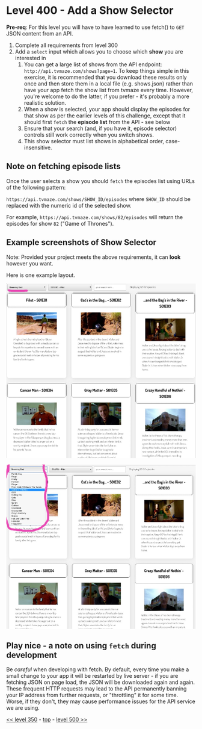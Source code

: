# Level 400 - Add a Show Selector

**Pre-req**: For this level you will have to have learned to use fetch() to `GET` JSON content from an API.

1. Complete all requirements from level 300
1. Add a `select` input which allows you to choose which **show** you are interested in
   1. You can get a large list of shows from the API endpoint: `http://api.tvmaze.com/shows?page=1`.  To keep things simple in this exercise, it is recommended that you download these results only once and then store them in a local file (e.g. shows.json) rather than have your app fetch the show list from tvmaze every time.  However, you're welcome to do the latter, if you prefer - it's probably a more realistic solution.
   1. When a show is selected, your app should display the episodes for that show as per the earlier levels of this challenge, except that it should first `fetch` the **episode list** from the API - see below
   1. Ensure that your search (and, if you have it, episode selector) controls still work correctly when you switch shows.
   1. This show selector must list shows in alphabetical order, case-insensitive.

## Note on fetching episode lists

Once the user selects a show you should `fetch` the episodes list using URLs of the following pattern:

`https://api.tvmaze.com/shows/SHOW_ID/episodes` where `SHOW_ID` should be replaced with the numeric id of the selected show.

For example, `https://api.tvmaze.com/shows/82/episodes` will return the episodes for show `82` ("Game of Thrones").

## Example screenshots of Show Selector

Note: Provided your project meets the above requirements, it can **look** however you want.

Here is one example layout.

![example of level 400, showing show selector (collapsed)](./example-screenshots/example-show-selector-1.jpg)

![example of level 400, showing show selector (expanded)](./example-screenshots/example-show-selector-2.jpg)

## Play nice - a note on using `fetch` during development

Be _careful_ when developing with fetch. By default, every time you make a small change to your app it will be restarted by live server - if you are fetching JSON on page load, the JSON will be downloaded again and again. These frequent HTTP requests may lead to the API permanently banning your IP address from further requests, or "throttling" it for some time. Worse, if they don't, they may cause performance issues for the API service we are using.

[<< level 350](./level-350.md) - [top](./readme.md) - [level 500 >>](./level-500.md)
